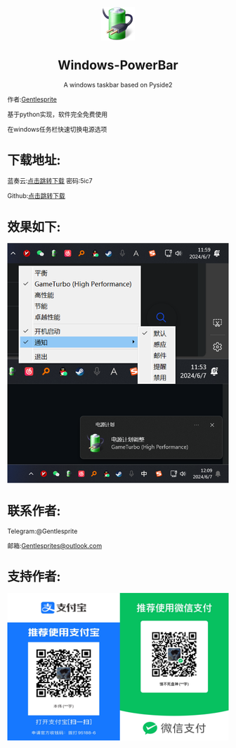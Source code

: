 <p align="center">
  <img width="15%" align="center" src="https://github.com/Gentlesprite/Windows-PowerBar/blob/main/res/powerbarlogo.png" alt="logo">
</p>
  <h1 align="center">
  Windows-PowerBar
</h1>
<p align="center">
  A windows taskbar based on Pyside2
</p>


作者:[Gentlesprite](https://github.com/Gentlesprite)

基于python实现，软件完全免费使用


在windows任务栏快速切换电源选项

# 下载地址:
蓝奏云:[点击跳转下载](https://wwm.lanzn.com/b0foivjib) 密码:5ic7

Github:[点击跳转下载](https://github.com/Gentlesprite/Windows-PowerBar/releases)

# 效果如下:

![image](https://github.com/Gentlesprite/Windows-PowerBar/blob/main/res/show.png)

# 联系作者:
  Telegram:@Gentlesprite
  
  邮箱:Gentlesprites@outlook.com

# 支持作者:

![image](https://github.com/Gentlesprite/Windows-PowerBar/blob/main/res/pay.png)

